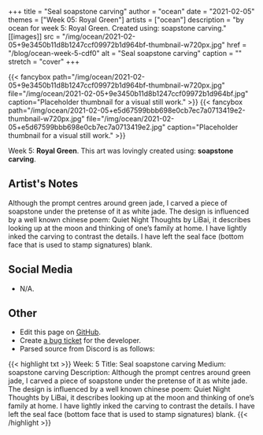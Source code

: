+++
title =       "Seal soapstone carving"
author =      "ocean"
date =        "2021-02-05"
themes =      ["Week 05: Royal Green"]
artists =     ["ocean"]
description = "by ocean for week 5: Royal Green. Created using: soapstone carving."
[[images]]
      src = "/img/ocean/2021-02-05+9e3450b11d8b1247ccf09972b1d964bf-thumbnail-w720px.jpg"
      href = "/blog/ocean-week-5-cdf0"
      alt = "Seal soapstone carving"
      caption = ""
      stretch = "cover"
+++

{{< fancybox path="/img/ocean/2021-02-05+9e3450b11d8b1247ccf09972b1d964bf-thumbnail-w720px.jpg" file="/img/ocean/2021-02-05+9e3450b11d8b1247ccf09972b1d964bf.jpg" caption="Placeholder thumbnail for a visual still work." >}}
{{< fancybox path="/img/ocean/2021-02-05+e5d67599bbb698e0cb7ec7a0713419e2-thumbnail-w720px.jpg" file="/img/ocean/2021-02-05+e5d67599bbb698e0cb7ec7a0713419e2.jpg" caption="Placeholder thumbnail for a visual still work." >}}


Week 5: **Royal Green**. This art was lovingly created using: **soapstone carving**.

## Artist's Notes

Although the prompt centres around green jade, I carved a piece of soapstone under the pretense of it as white jade. The design is influenced by a well known chinese poem: Quiet Night Thoughts by LiBai, it describes looking up at the moon and thinking of one’s family at home.
I have lightly inked the carving to contrast the details. I have left the seal face (bottom face that is used to stamp signatures) blank.

## Social Media

- N/A.

## Other

- Edit this page on [GitHub](https://github.com/teaminkling/web-refresh/edit/main/content/blog/ocean-week-5-cdf0.md).
- Create [a bug ticket](https://github.com/teaminkling/web-refresh/issues/new?assignees=&labels=bug&template=problem-report.md&title=) for the developer.
- Parsed source from Discord is as follows:

{{< highlight txt >}}
Week: 5
Title: Seal soapstone carving
Medium: soapstone carving
Description: Although the prompt centres around green jade, I carved a piece of soapstone under the pretense of it as white jade. The design is influenced by a well known chinese poem: Quiet Night Thoughts by LiBai, it describes looking up at the moon and thinking of one’s family at home.
I have lightly inked the carving to contrast the details. I have left the seal face (bottom face that is used to stamp signatures) blank.
{{< /highlight >}}